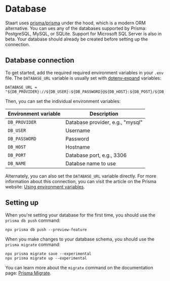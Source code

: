 # Database

Staart uses [prisma/prisma](https://github.com/prisma/prisma) under the hood, which is a modern ORM alternative. You can ues any of the databases supported by Prisma: PostgreSQL, MySQL, or SQLite. Support for Microsoft SQL Server is also in beta. Your database should already be created before setting up the connection.

## Database connection

To get started, add the required required environment variables in your `.env` file. The `DATABASE_URL` variable is usually set with [dotenv-expand](https://github.com/motdotla/dotenv-expand) variables:

```env title=".env"
DATABASE_URL = "${DB_PROVIDER}://${DB_USER}:${DB_PASSWORD}@${DB_HOST}:${DB_POST}/${DB_NAME}"
```

Then, you can set the individual environment variables:

| Environment variable | Description                      |
| -------------------- | -------------------------------- |
| `DB_PROVIDER`        | Database provider, e.g., "mysql" |
| `DB_USER`            | Username                         |
| `DB_PASSWORD`        | Password                         |
| `DB_HOST`            | Hostname                         |
| `DB_PORT`            | Database port, e.g., 3306        |
| `DB_NAME`            | Databse name to use              |

Alternately, you can also set the `DATABASE_URL` variable directly. For more information about this connection, you can visit the article on the Prisma website: [Using environment variables](https://www.prisma.io/docs/reference/tools-and-interfaces/prisma-schema#using-environment-variables).

## Setting up

When you're setting your database for the first time, you should use the `prisma db push` command:

```
npx prisma db push --preview-feature
```

When you make changes to your database schema, you should use the `prisma migrate` command:

```
npx prisma migrate save --experimental
npx prisma migrate up --experimental
```

You can learn more about the `migrate` command on the documentation page: [Prisma Migrate](https://www.prisma.io/docs/reference/tools-and-interfaces/prisma-migrate).
